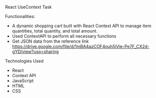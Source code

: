 React UseContext Task

Functionalities:
* A dynamic shopping cart built with React Context API to manage item quantities, total quantity, and total amount.
* Used ContextAPI to perform all necessary functions
* Get JSON data from the reference link https://drive.google.com/file/d/1mBA4azCOF4ouh5iVie-Pe7F_CX2d-gYD/view?usp=sharing

Technologies Used
* React
* Context API
* JavaScript
* HTML
* CSS
